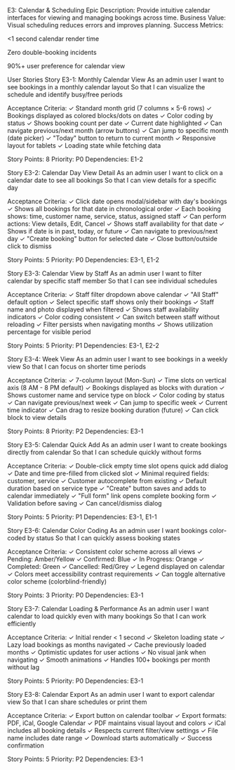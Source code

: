 E3: Calendar & Scheduling
Epic Description: Provide intuitive calendar interfaces for viewing and managing bookings across time.
Business Value: Visual scheduling reduces errors and improves planning.
Success Metrics:

<1 second calendar render time

Zero double-booking incidents

90%+ user preference for calendar view

User Stories
Story E3-1: Monthly Calendar View
As an admin user
I want to see bookings in a monthly calendar layout
So that I can visualize the schedule and identify busy/free periods

Acceptance Criteria:
✓ Standard month grid (7 columns × 5-6 rows)
✓ Bookings displayed as colored blocks/dots on dates
✓ Color coding by status
✓ Shows booking count per date
✓ Current date highlighted
✓ Can navigate previous/next month (arrow buttons)
✓ Can jump to specific month (date picker)
✓ "Today" button to return to current month
✓ Responsive layout for tablets
✓ Loading state while fetching data

Story Points: 8
Priority: P0
Dependencies: E1-2

Story E3-2: Calendar Day View Detail
As an admin user
I want to click on a calendar date to see all bookings
So that I can view details for a specific day

Acceptance Criteria:
✓ Click date opens modal/sidebar with day's bookings
✓ Shows all bookings for that date in chronological order
✓ Each booking shows: time, customer name, service, status, assigned staff
✓ Can perform actions: View details, Edit, Cancel
✓ Shows staff availability for that date
✓ Shows if date is in past, today, or future
✓ Can navigate to previous/next day
✓ "Create booking" button for selected date
✓ Close button/outside click to dismiss

Story Points: 5
Priority: P0
Dependencies: E3-1, E1-2

Story E3-3: Calendar View by Staff
As an admin user
I want to filter calendar by specific staff member
So that I can see individual schedules

Acceptance Criteria:
✓ Staff filter dropdown above calendar
✓ "All Staff" default option
✓ Select specific staff shows only their bookings
✓ Staff name and photo displayed when filtered
✓ Shows staff availability indicators
✓ Color coding consistent
✓ Can switch between staff without reloading
✓ Filter persists when navigating months
✓ Shows utilization percentage for visible period

Story Points: 5
Priority: P1
Dependencies: E3-1, E2-2

Story E3-4: Week View
As an admin user
I want to see bookings in a weekly view
So that I can focus on shorter time periods

Acceptance Criteria:
✓ 7-column layout (Mon-Sun)
✓ Time slots on vertical axis (8 AM - 8 PM default)
✓ Bookings displayed as blocks with duration
✓ Shows customer name and service type on block
✓ Color coding by status
✓ Can navigate previous/next week
✓ Can jump to specific week
✓ Current time indicator
✓ Can drag to resize booking duration (future)
✓ Can click block to view details

Story Points: 8
Priority: P2
Dependencies: E3-1

Story E3-5: Calendar Quick Add
As an admin user
I want to create bookings directly from calendar
So that I can schedule quickly without forms

Acceptance Criteria:
✓ Double-click empty time slot opens quick add dialog
✓ Date and time pre-filled from clicked slot
✓ Minimal required fields: customer, service
✓ Customer autocomplete from existing
✓ Default duration based on service type
✓ "Create" button saves and adds to calendar immediately
✓ "Full form" link opens complete booking form
✓ Validation before saving
✓ Can cancel/dismiss dialog

Story Points: 5
Priority: P1
Dependencies: E3-1, E1-1

Story E3-6: Calendar Color Coding
As an admin user
I want bookings color-coded by status
So that I can quickly assess booking states

Acceptance Criteria:
✓ Consistent color scheme across all views
✓ Pending: Amber/Yellow
✓ Confirmed: Blue
✓ In Progress: Orange
✓ Completed: Green
✓ Cancelled: Red/Grey
✓ Legend displayed on calendar
✓ Colors meet accessibility contrast requirements
✓ Can toggle alternative color scheme (colorblind-friendly)

Story Points: 3
Priority: P0
Dependencies: E3-1

Story E3-7: Calendar Loading & Performance
As an admin user
I want calendar to load quickly even with many bookings
So that I can work efficiently

Acceptance Criteria:
✓ Initial render < 1 second
✓ Skeleton loading state
✓ Lazy load bookings as months navigated
✓ Cache previously loaded months
✓ Optimistic updates for user actions
✓ No visual jank when navigating
✓ Smooth animations
✓ Handles 100+ bookings per month without lag

Story Points: 5
Priority: P0
Dependencies: E3-1

Story E3-8: Calendar Export
As an admin user
I want to export calendar view
So that I can share schedules or print them

Acceptance Criteria:
✓ Export button on calendar toolbar
✓ Export formats: PDF, iCal, Google Calendar
✓ PDF maintains visual layout and colors
✓ iCal includes all booking details
✓ Respects current filter/view settings
✓ File name includes date range
✓ Download starts automatically
✓ Success confirmation

Story Points: 5
Priority: P2
Dependencies: E3-1